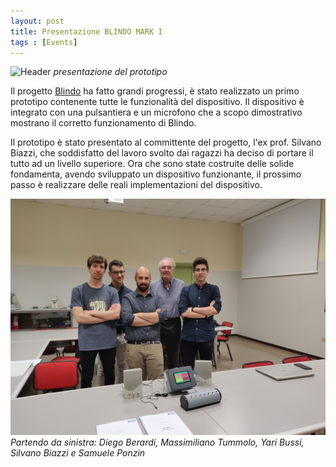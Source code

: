 ```yaml
---
layout: post
title: Presentazione BLINDO MARK I
tags : [Events]
---
```


![Header](images/header_incontro_biazzi.jpg)
*presentazione del prototipo*

Il progetto [Blindo](https://ieee-brescia.github.io/_posts/2019-04-15-BLINDO_MARK_I.md) ha fatto grandi progressi, è stato realizzato un primo prototipo contenente tutte le funzionalità del dispositivo.
Il dispositivo è integrato con una pulsantiera e un microfono che a scopo dimostrativo mostrano il corretto funzionamento di Blindo.

Il prototipo è stato presentato al committente del progetto, l'ex prof. Silvano Biazzi, che soddisfatto del lavoro svolto dai ragazzi ha deciso di portare il tutto ad un livello superiore.
Ora che sono state costruite delle solide fondamenta, avendo sviluppato un dispositivo funzionante, il prossimo passo è realizzare delle reali implementazioni del dispositivo.


![Footer](images/footer_incontro_biazzi.jpg)
*Partendo da sinistra: Diego Berardi, Massimiliano Tummolo, Yari Bussi, Silvano Biazzi e Samuele Ponzin*

